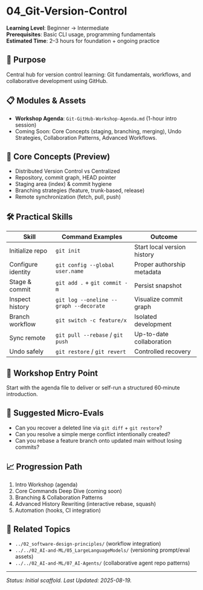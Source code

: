 # 04_Git-Version-Control

**Learning Level**: Beginner → Intermediate  
**Prerequisites**: Basic CLI usage, programming fundamentals  
**Estimated Time**: 2–3 hours for foundation + ongoing practice

## 🎯 Purpose

Central hub for version control learning: Git fundamentals, workflows, and collaborative development using GitHub.

## 📋 Modules & Assets

- **Workshop Agenda**: `Git-GitHub-Workshop-Agenda.md` (1-hour intro session)
- Coming Soon: Core Concepts (staging, branching, merging), Undo Strategies, Collaboration Patterns, Advanced Workflows.

## 🧠 Core Concepts (Preview)

- Distributed Version Control vs Centralized
- Repository, commit graph, HEAD pointer
- Staging area (index) & commit hygiene
- Branching strategies (feature, trunk-based, release)
- Remote synchronization (fetch, pull, push)

## 🛠️ Practical Skills

| Skill | Command Examples | Outcome |
| ----- | ---------------- | ------- |
| Initialize repo | `git init` | Start local version history |
| Configure identity | `git config --global user.name` | Proper authorship metadata |
| Stage & commit | `git add .` + `git commit -m` | Persist snapshot |
| Inspect history | `git log --oneline --graph --decorate` | Visualize commit graph |
| Branch workflow | `git switch -c feature/x` | Isolated development |
| Sync remote | `git pull --rebase` / `git push` | Up-to-date collaboration |
| Undo safely | `git restore` / `git revert` | Controlled recovery |

## 🚀 Workshop Entry Point

Start with the agenda file to deliver or self-run a structured 60‑minute introduction.

## 🧪 Suggested Micro-Evals

- Can you recover a deleted line via `git diff` + `git restore`?
- Can you resolve a simple merge conflict intentionally created?
- Can you rebase a feature branch onto updated main without losing commits?

## 📈 Progression Path

1. Intro Workshop (agenda)
2. Core Commands Deep Dive (coming soon)
3. Branching & Collaboration Patterns
4. Advanced History Rewriting (interactive rebase, squash)
5. Automation (hooks, CI integration)

## 🔗 Related Topics

- `../02_software-design-principles/` (workflow integration)
- `../../02_AI-and-ML/05_LargeLanguageModels/` (versioning prompt/eval assets)
- `../../02_AI-and-ML/07_AI-Agents/` (collaborative agent repo patterns)

---
_Status: Initial scaffold. Last Updated: 2025-08-19._

